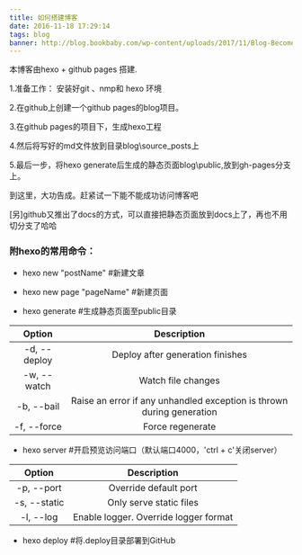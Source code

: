 ```yaml
---
title: 如何搭建博客
date: 2016-11-18 17:29:14
tags: blog
banner: http://blog.bookbaby.com/wp-content/uploads/2017/11/Blog-Become-a-Book-Banner.jpg
---
```

本博客由hexo + github pages 搭建.

1.准备工作：
安装好git 、nmp和 hexo 环境

2.在github上创建一个github pages的blog项目。

3.在github pages的项目下，生成hexo工程

4.然后将写好的md文件放到目录blog\source\_posts上

<!--more-->


5.最后一步，将hexo generate后生成的静态页面blog\public,放到gh-pages分支上。

到这里，大功告成。赶紧试一下能不能成功访问博客吧

[另]github又推出了docs的方式，可以直接把静态页面放到docs上了，再也不用切分支了哈哈


### 附hexo的常用命令：

- hexo new "postName" #新建文章

- hexo new page "pageName" #新建页面

- hexo generate #生成静态页面至public目录

| Option | Description   |  
| :-----:  | :-----:  |
| -d, --deploy | Deploy after generation finishes |  
| -w, --watch        |  Watch file changes   |
| -b, --bail        |    Raise an error if any unhandled exception is thrown during generation   |
|-f, --force	| Force regenerate |


- hexo server #开启预览访问端口（默认端口4000，'ctrl + c'关闭server）

| Option | Description   |  
| :-----:  | :-----:  |
|-p, --port	 |Override default port|
|-s, --static	|Only serve static files|
|-l, --log|	Enable logger. Override logger format|

- hexo deploy #将.deploy目录部署到GitHub
